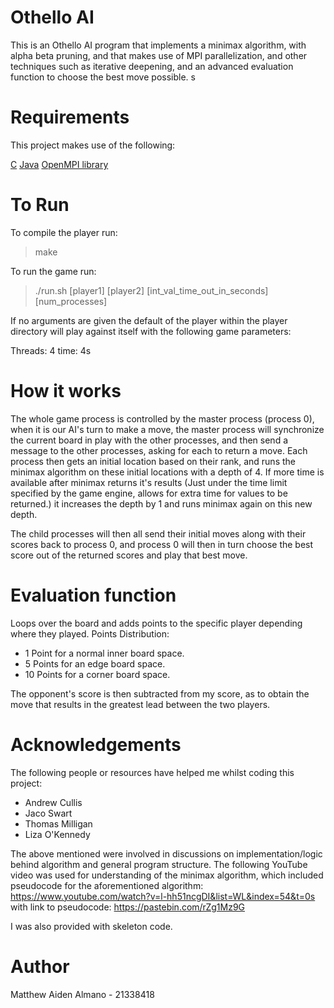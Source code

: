 # Othello AI

This is an Othello AI program that implements a minimax algorithm, with alpha beta pruning, and that makes use of MPI parallelization, and other techniques such as iterative deepening, and an advanced evaluation function to choose the best move possible. 
s

# Requirements

This project makes use of the following:

[C](https://gcc.gnu.org/)
[Java](https://www.oracle.com/za/java/technologies/javase/javase-jdk8-downloads.html)
[OpenMPI library](https://www.open-mpi.org/)

# To Run

To compile the player run:
>make

To run the game run:
>./run.sh [player1] [player2] [int_val_time_out_in_seconds] [num_processes]

If no arguments are given the default of the player within the player directory will play against itself with the following game parameters:

Threads: 4
time: 4s

# How it works

The whole game process is controlled by the master process (process 0), when it is our AI's turn to make a move, the master process will synchronize the current board in play with the other processes, and then send a message to the other processes, asking for each to return a move. Each process then gets an initial location based on their rank, and runs the minimax algorithm on these initial locations with a depth of 4. If more time is available after minimax returns it's results (Just under the time limit specified by the game engine, allows for extra time for values to be returned.) it increases the depth by 1 and runs minimax again on this new depth. 

The child processes will then all send their initial moves along with their scores back to process 0, and process 0 will then in turn choose the best score out of the returned scores and play that best move.

# Evaluation function

Loops over the board and adds points to the specific player depending where
they played.
 Points Distribution:
 - 1 Point for a normal inner board space.
 - 5 Points for an edge board space.
 - 10 Points for a corner board space.
 
 The opponent's score is then subtracted from my score, as to obtain the move that results in the greatest lead between the two players.

  # Acknowledgements
  The following people or resources have helped me whilst coding this project:
  - Andrew Cullis
  - Jaco Swart
  - Thomas Milligan
  - Liza O'Kennedy 

The above mentioned were involved in discussions on implementation/logic behind algorithm and general program structure.
The following YouTube video was used for understanding of the minimax algorithm, which included pseudocode for the aforementioned algorithm:
https://www.youtube.com/watch?v=l-hh51ncgDI&list=WL&index=54&t=0s
with link to pseudocode:
https://pastebin.com/rZg1Mz9G

I was also provided with skeleton code.


# Author

Matthew Aiden Almano - 21338418
